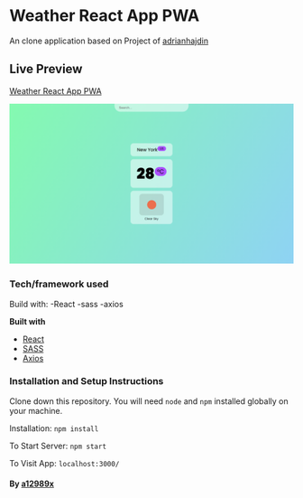 # Weather React App PWA

An clone application based on Project of [adrianhajdin](https://github.com/adrianhajdin, 'JavaScript Mastery')

## Live Preview

[Weather React App PWA](https://weather-react-pwa-jsmastery.vercel.app/ 'Weather React App PWA')

![breaking-bad-cast](./thumb.png)

### Tech/framework used

Build with:
-React
-sass
-axios

<b>Built with</b>

-   [React](https://reactjs.org/)
-   [SASS](https://sass-lang.com/)
-   [Axios](https://www.npmjs.com/package/axios)

### Installation and Setup Instructions

Clone down this repository. You will need `node` and `npm` installed globally on your machine.

Installation: `npm install`

To Start Server: `npm start`

To Visit App: `localhost:3000/`

#### By **[a12989x](https://github.com/a12989x, 'Alexis Guzman')**
